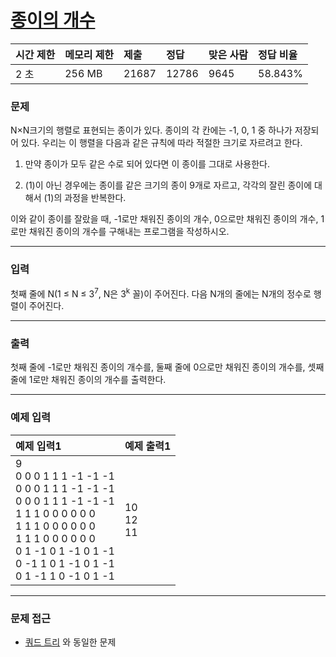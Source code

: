 # [종이의 개수](https://www.acmicpc.net/problem/1780)

<div align = center>

| 시간 제한 | 메모리 제한 | 제출  | 정답  | 맞은 사람 | 정답 비율 |
| :-------- | :---------- | :---- | :---- | :-------- | :-------- |
| 2 초      | 256 MB      | 21687 | 12786 | 9645      | 58.843%   |

</div>

### 문제

N×N크기의 행렬로 표현되는 종이가 있다. 종이의 각 칸에는 -1, 0, 1 중 하나가 저장되어 있다. 우리는 이 행렬을 다음과 같은 규칙에 따라 적절한 크기로 자르려고 한다.

  1. 만약 종이가 모두 같은 수로 되어 있다면 이 종이를 그대로 사용한다.

  2. (1)이 아닌 경우에는 종이를 같은 크기의 종이 9개로 자르고, 각각의 잘린 종이에 대해서 (1)의 과정을 반복한다.

이와 같이 종이를 잘랐을 때, -1로만 채워진 종이의 개수, 0으로만 채워진 종이의 개수, 1로만 채워진 종이의 개수를 구해내는 프로그램을 작성하시오.

---

### 입력

첫째 줄에 N(1 ≤ N ≤ 3<sup>7</sup>, N은 3<sup>k</sup> 꼴)이 주어진다. 다음 N개의 줄에는 N개의 정수로 행렬이 주어진다.

---

### 출력

첫째 줄에 -1로만 채워진 종이의 개수를, 둘째 줄에 0으로만 채워진 종이의 개수를, 셋째 줄에 1로만 채워진 종이의 개수를 출력한다.

---

### 예제 입력

| 예제 입력1                                                                                                                                                                                                                | 예제 출력1       |
| :------------------------------------------------------------------------------------------------------------------------------------------------------------------------------------------------------------------------ | :--------------- |
| 9<br/>0 0 0 1 1 1 -1 -1 -1<br/>0 0 0 1 1 1 -1 -1 -1<br/>0 0 0 1 1 1 -1 -1 -1<br/>1 1 1 0 0 0 0 0 0<br/>1 1 1 0 0 0 0 0 0<br/>1 1 1 0 0 0 0 0 0<br/>0 1 -1 0 1 -1 0 1 -1<br/>0 -1 1 0 1 -1 0 1 -1<br/>0 1 -1 1 0 -1 0 1 -1 | 10<br/>12<br/>11 |

---

### 문제 접근

  - [쿼드 트리](https://github.com/firemancha/Algorithm/tree/main/Baekjoon/DivideConquer/%5B1992%5D%EC%BF%BC%EB%93%9C%ED%8A%B8%EB%A6%AC) 와 동일한 문제